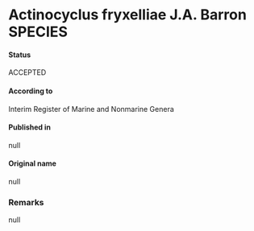 Actinocyclus fryxelliae J.A. Barron SPECIES
=======

#### Status
ACCEPTED

#### According to
Interim Register of Marine and Nonmarine Genera

#### Published in
null

#### Original name
null

### Remarks
null
